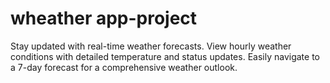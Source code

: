 # wheather app-project
Stay updated with real-time weather forecasts. View hourly weather conditions with detailed temperature and status updates. Easily navigate to a 7-day forecast for a comprehensive weather outlook.
